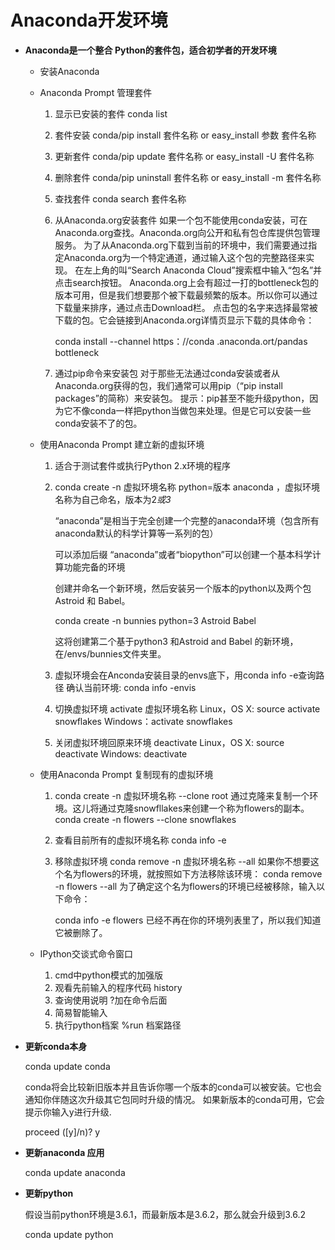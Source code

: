 # Anaconda开发环境
* **Anaconda是一个整合 Python的套件包，适合初学者的开发环境**
    * 安装Anaconda
    * Anaconda Prompt 管理套件
      1. 显示已安装的套件 conda list
      2. 套件安装 conda/pip install 套件名称 or easy_install 参数 套件名称
      3. 更新套件 conda/pip update 套件名称 or easy_install -U 套件名称
      4. 删除套件 conda/pip uninstall 套件名称 or easy_install -m 套件名称
      5. 查找套件 conda search 套件名称
      6. 从Anaconda.org安装套件
         如果一个包不能使用conda安装，可在Anaconda.org查找。Anaconda.org向公开和私有包仓库提供包管理服务。
         为了从Anaconda.org下载到当前的环境中，我们需要通过指定Anaconda.org为一个特定通道，通过输入这个包的完整路径来实现。
         在左上角的叫“Search Anaconda Cloud”搜索框中输入“包名”并点击search按钮。
         Anaconda.org上会有超过一打的bottleneck包的版本可用，但是我们想要那个被下载最频繁的版本。所以你可以通过下载量来排序，通过点击Download栏。
         点击包的名字来选择最常被下载的包。它会链接到Anaconda.org详情页显示下载的具体命令：

         conda install --channel https：//conda .anaconda.ort/pandas bottleneck
      7. 通过pip命令来安装包
         对于那些无法通过conda安装或者从Anaconda.org获得的包，我们通常可以用pip（“pip install packages”的简称）来安装包。
         提示：pip甚至不能升级python，因为它不像conda一样把python当做包来处理。但是它可以安装一些conda安装不了的包。
      
    * 使用Anaconda Prompt 建立新的虚拟环境
      1. 适合于测试套件或执行Python 2.x环境的程序
      
      2. conda create -n 虚拟环境名称 python=版本 anaconda ，虚拟环境名称为自己命名，版本为2*或3*
      
         “anaconda”是相当于完全创建一个完整的anaconda环境（包含所有anaconda默认的科学计算等一系列的包）
         
         可以添加后缀 “anaconda”或者“biopython”可以创建一个基本科学计算功能完备的环境
         
         创建并命名一个新环境，然后安装另一个版本的python以及两个包 Astroid 和 Babel。
         
         conda create -n bunnies python=3 Astroid Babel
         
         这将创建第二个基于python3 和Astroid and Babel 的新环境，在/envs/bunnies文件夹里。
         
      3. 虚拟环境会在Anconda安装目录的envs底下，用conda info -e查询路径
         确认当前环境: conda info -envis
      4. 切换虚拟环境 activate 虚拟环境名称
         Linux，OS X: source activate snowflakes
         Windows：activate snowflakes
      5. 关闭虚拟环境回原来环境 deactivate
         Linux，OS X: source deactivate
         Windows: deactivate
    * 使用Anaconda Prompt 复制现有的虚拟环境
      1. conda create -n 虚拟环境名称 --clone root
         通过克隆来复制一个环境。这儿将通过克隆snowfllakes来创建一个称为flowers的副本。
         conda create -n flowers --clone snowflakes
      2. 查看目前所有的虚拟环境名称 conda info -e
      3. 移除虚拟环境 conda remove -n 虚拟环境名称 --all
         如果你不想要这个名为flowers的环境，就按照如下方法移除该环境：
         conda remove -n flowers --all
         为了确定这个名为flowers的环境已经被移除，输入以下命令：

         conda info -e
         flowers 已经不再在你的环境列表里了，所以我们知道它被删除了。
    * IPython交谈式命令窗口
      1. cmd中python模式的加强版
      2. 观看先前输入的程序代码 history
      3. 查询使用说明 ?加在命令后面
      4. 简易智能输入
      5. 执行python档案 %run 档案路径

* **更新conda本身**

   conda update conda
   
   conda将会比较新旧版本并且告诉你哪一个版本的conda可以被安装。它也会通知你伴随这次升级其它包同时升级的情况。
   如果新版本的conda可用，它会提示你输入y进行升级. 

   proceed ([y]/n)? y

* **更新anaconda 应用**

   conda update anaconda
   
* **更新python**

   假设当前python环境是3.6.1，而最新版本是3.6.2，那么就会升级到3.6.2

   conda update python

